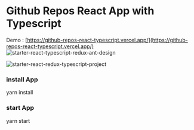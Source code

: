 # Github Repos React App with Typescript

Demo : [https://github-repos-react-typescript.vercel.app/](https://github-repos-react-typescript.vercel.app/)
![starter-react-typescript-redux-ant-design](https://user-images.githubusercontent.com/50052356/233078447-edef486d-0008-46c2-b07b-859530d4e559.jpeg)

![starter-react-redux-typescript-project](https://user-images.githubusercontent.com/50052356/233078480-6982a7db-a463-4138-bf9c-c86add70ee35.jpeg)


### install App 
yarn install

### start App 
yarn start


